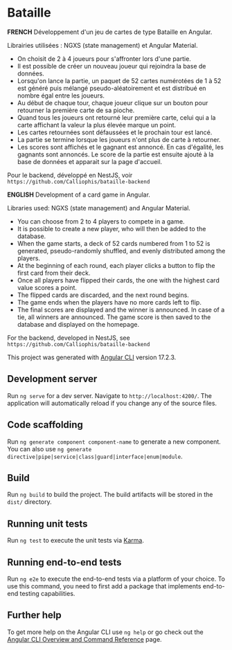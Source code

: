 # Bataille

**FRENCH**
Développement d'un jeu de cartes de type Bataille en Angular.

Librairies utilisées : NGXS (state management) et Angular Material.
- On choisit de 2 à 4 joueurs pour s'affronter lors d'une partie.
- Il est possible de créer un nouveau joueur qui rejoindra la base de données.
- Lorsqu'on lance la partie, un paquet de 52 cartes numérotées de 1 à 52 est généré puis mélangé pseudo-aléatoirement et est distribué en nombre égal entre les joueurs.
- Au début de chaque tour, chaque joueur clique sur un bouton pour retourner la première carte de sa pioche.
- Quand tous les joueurs ont retourné leur première carte, celui qui a la carte affichant la valeur la plus élevée marque un point.
- Les cartes retournées sont défaussées et le prochain tour est lancé.
- La partie se termine lorsque les joueurs n'ont plus de carte à retourner.
- Les scores sont affichés et le gagnant est annoncé. En cas d'égalité, les gagnants sont annoncés. Le score de la partie est ensuite ajouté à la base de données et apparait sur la page d'accueil.

Pour le backend, développé en NestJS, voir `https://github.com/Calliophis/bataille-backend`

**ENGLISH**
Development of a card game in Angular.

Libraries used: NGXS (state management) and Angular Material.
- You can choose from 2 to 4 players to compete in a game.
- It is possible to create a new player, who will then be added to the database.
- When the game starts, a deck of 52 cards numbered from 1 to 52 is generated, pseudo-randomly shuffled, and evenly distributed among the players.
- At the beginning of each round, each player clicks a button to flip the first card from their deck.
- Once all players have flipped their cards, the one with the highest card value scores a point.
- The flipped cards are discarded, and the next round begins.
- The game ends when the players have no more cards left to flip.
- The final scores are displayed and the winner is announced. In case of a tie, all winners are announced. The game score is then saved to the database and displayed on the homepage.

For the backend, developed in NestJS, see `https://github.com/Calliophis/bataille-backend`

This project was generated with [Angular CLI](https://github.com/angular/angular-cli) version 17.2.3.

## Development server

Run `ng serve` for a dev server. Navigate to `http://localhost:4200/`. The application will automatically reload if you change any of the source files.

## Code scaffolding

Run `ng generate component component-name` to generate a new component. You can also use `ng generate directive|pipe|service|class|guard|interface|enum|module`.

## Build

Run `ng build` to build the project. The build artifacts will be stored in the `dist/` directory.

## Running unit tests

Run `ng test` to execute the unit tests via [Karma](https://karma-runner.github.io).

## Running end-to-end tests

Run `ng e2e` to execute the end-to-end tests via a platform of your choice. To use this command, you need to first add a package that implements end-to-end testing capabilities.

## Further help

To get more help on the Angular CLI use `ng help` or go check out the [Angular CLI Overview and Command Reference](https://angular.io/cli) page.
